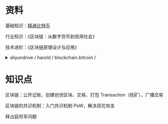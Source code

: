 # 资料

基础知识：[精通比特币](https://xiaolai.co/books/bd38d048cec27b30b1518dc739a8b2b4/index.html)

行业知识：《区块链：从数字货币到信用社会》

技术进阶：《区块链原理设计与应用》

<details>
<summary>aliyundrive / harold / blockchain.bitcoin /</summary>

<details>
<summary>&emsp; 区块链基础</summary>

+ 区块链到底是怎么运行的.html
+ 浅说区块链共识机制.html
+ 区块链的应用类型.html
+ 如何理解数字货币？它与区块链又是什么样的关系？.html
+ 数字货币交易流程.html
+ 区块链的常见误区.html

</details>

</details>

# 知识点

区块链：公开记账、创建创世区块、交易、打包 Transaction（挖矿）、广播交易

区块链的共识机制：入门共识机制 PoW，解决双花攻击

拜占庭将军问题

